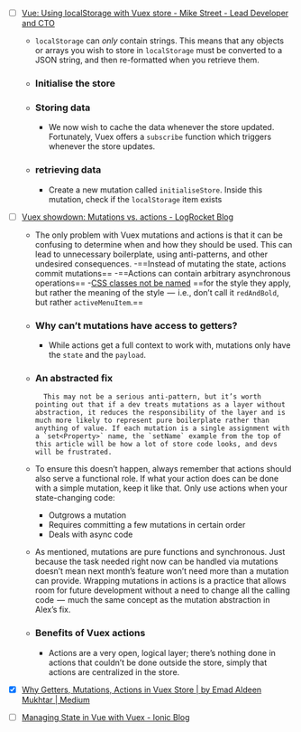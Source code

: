 - [ ] [Vue: Using localStorage with Vuex store - Mike Street - Lead Developer and CTO](https://www.mikestreety.co.uk/blog/vue-js-using-localstorage-with-the-vuex-store/)
	- `localStorage` can _only_ contain strings. This means that any objects or arrays you wish to store in `localStorage` must be converted to a JSON string, and then re-formatted when you retrieve them.
	- ### Initialise the store
	- ### Storing data
		- We now wish to cache the data whenever the store updated. Fortunately, Vuex offers a `subscribe` function which triggers whenever the store updates.
	- ### retrieving data
		- Create a new mutation called `initialiseStore`. Inside this mutation, check if the `localStorage` item exists
- [ ] [Vuex showdown: Mutations vs. actions - LogRocket Blog](https://blog.logrocket.com/vuex-showdown-mutations-vs-actions/)
	- The only problem with Vuex mutations and actions is that it can be confusing to determine when and how they should be used. This can lead to unnecessary boilerplate, using anti-patterns, and other undesired consequences.
		-==Instead of mutating the state, actions commit mutations==
		-==Actions can contain arbitrary asynchronous operations==
	-[CSS classes not be named](https://blog.logrocket.com/5-things-to-consider-when-creating-your-css-style-guide-7b85fa70039d/) ==for the style they apply, but rather the meaning of the style  —  i.e., don’t call it `redAndBold`, but rather `activeMenuItem`.==
	- ### Why can’t mutations have access to getters?
		- While actions get a full context to work with, mutations only have the `state` and the `payload`.
	- ### An abstracted fix
	
			This may not be a serious anti-pattern, but it’s worth pointing out that if a dev treats mutations as a layer without abstraction, it reduces the responsibility of the layer and is much more likely to represent pure boilerplate rather than anything of value. If each mutation is a single assignment with a `set<Property>` name, the `setName` example from the top of this article will be how a lot of store code looks, and devs will be frustrated.
			
	- To ensure this doesn’t happen, always remember that actions should also serve a functional role. If what your action does can be done with a simple mutation, keep it like that. Only use actions when your state-changing code:
		-   Outgrows a mutation
		-   Requires committing a few mutations in certain order
		-   Deals with async code
	-   As mentioned, mutations are pure functions and synchronous. Just because the task needed right now can be handled via mutations doesn’t mean next month’s feature won’t need more than a mutation can provide. Wrapping mutations in actions is a practice that allows room for future development without a need to change all the calling code  —  much the same concept as the mutation abstraction in Alex’s fix.
	- ### Benefits of Vuex actions
		- Actions are a very open, logical layer; there’s nothing done in actions that couldn’t be done outside the store, simply that actions are centralized in the store.

- [x] [Why Getters, Mutations, Actions in Vuex Store | by Emad Aldeen Mukhtar | Medium](https://medium.com/@abuoop123/why-getters-mutations-actions-in-vuex-store-77069710d2d5)
- [ ] [Managing State in Vue with Vuex - Ionic Blog](https://ionicframework.com/blog/managing-state-in-vue-with-vuex/)